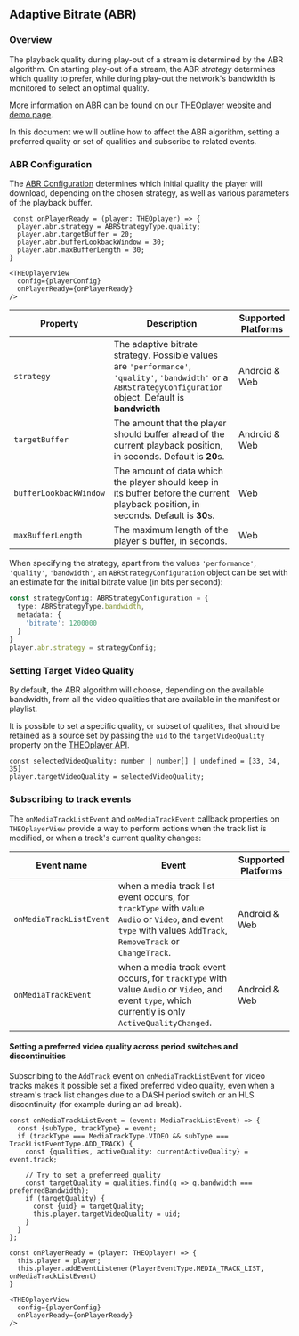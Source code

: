 ## Adaptive Bitrate (ABR)

### Overview

The playback quality during play-out of a stream is determined by the ABR algorithm.
On starting play-out of a stream, the ABR *strategy* determines which quality to prefer, while during play-out the
network's bandwidth is
monitored to select an optimal quality.

More information on ABR can be found on our
[THEOplayer website](https://www.theoplayer.com/blog/abr-bandwidth-usage)
and [demo page](https://www.theoplayer.com/theoplayer-demo-optimized-video-abr).

In this document we will outline how to affect the ABR algorithm, setting a preferred quality or set of qualities and
subscribe to related events.

### ABR Configuration

The [ABR Configuration](../src/api/abr/ABRConfiguration.ts) determines which initial quality the player will download, depending
on the chosen strategy, as well as various parameters of the playback buffer.

```tsx
 const onPlayerReady = (player: THEOplayer) => {
  player.abr.strategy = ABRStrategyType.quality;
  player.abr.targetBuffer = 20;
  player.abr.bufferLookbackWindow = 30;
  player.abr.maxBufferLength = 30;
}

<THEOplayerView
  config={playerConfig}
  onPlayerReady={onPlayerReady}
/>
```

| Property               | Description                                                                                                                                                     | Supported Platforms |
|------------------------|-----------------------------------------------------------------------------------------------------------------------------------------------------------------|---------------------|
| `strategy`             | The adaptive bitrate strategy. Possible values are `'performance'`, `'quality'`, `'bandwidth'` or a `ABRStrategyConfiguration` object. Default is **bandwidth** | Android & Web       |
| `targetBuffer`         | The amount that the player should buffer ahead of the current playback position, in seconds. Default is **20**s.                                                | Android & Web       |
| `bufferLookbackWindow` | The amount of data which the player should keep in its buffer before the current playback position, in seconds. Default is **30**s.                             | Web                 |
| `maxBufferLength`      | The maximum length of the player's buffer, in seconds.                                                                                                          | Web                 |                 |

When specifying the strategy, apart from the values `'performance'`, `'quality'`, `'bandwidth'`,
an `ABRStrategyConfiguration`
object can be set with an estimate for the initial bitrate value (in bits per second):

```typescript
const strategyConfig: ABRStrategyConfiguration = {
  type: ABRStrategyType.bandwidth,
  metadata: {
    'bitrate': 1200000
  }
}
player.abr.strategy = strategyConfig;
```

### Setting Target Video Quality

By default, the ABR algorithm will choose, depending on the available bandwidth,
from all the video qualities that are available in the manifest or playlist.

It is possible to set a specific quality, or subset of qualities, that should be retained as
a source set by passing the `uid` to the `targetVideoQuality` property on the [THEOplayer API](../src/api/player/THEOplayer.ts).

```tsx
const selectedVideoQuality: number | number[] | undefined = [33, 34, 35]
player.targetVideoQuality = selectedVideoQuality;
```

### Subscribing to track events

The `onMediaTrackListEvent` and `onMediaTrackEvent` callback properties on `THEOplayerView` provide a way to perform actions
when the track list is modified, or when a track's current quality changes:

| Event name              | Event                                                                                                                                                         | Supported Platforms |
|-------------------------|---------------------------------------------------------------------------------------------------------------------------------------------------------------|---------------------|
| `onMediaTrackListEvent` | when a media track list event occurs, for `trackType` with value `Audio` or `Video`, and event `type` with values `AddTrack`, `RemoveTrack` or `ChangeTrack`. | Android & Web       |
| `onMediaTrackEvent`     | when a media track event occurs, for `trackType` with value `Audio` or `Video`, and event `type`, which currently is only `ActiveQualityChanged`.             | Android & Web       |

#### Setting a preferred video quality across period switches and discontinuities

Subscribing to the `AddTrack` event on `onMediaTrackListEvent` for video tracks makes it possible set a
fixed preferred video quality, even when a stream's track list changes due to a DASH period switch or an
HLS discontinuity (for example during an ad break).

```tsx
const onMediaTrackListEvent = (event: MediaTrackListEvent) => {
  const {subType, trackType} = event;
  if (trackType === MediaTrackType.VIDEO && subType === TrackListEventType.ADD_TRACK) {
    const {qualities, activeQuality: currentActiveQuality} = event.track;

    // Try to set a preferreed quality
    const targetQuality = qualities.find(q => q.bandwidth === preferredBandwidth);
    if (targetQuality) {
      const {uid} = targetQuality;
      this.player.targetVideoQuality = uid;
    }
  }
};

const onPlayerReady = (player: THEOplayer) => {
  this.player = player;
  this.player.addEventListener(PlayerEventType.MEDIA_TRACK_LIST, onMediaTrackListEvent)
}

<THEOplayerView
  config={playerConfig}
  onPlayerReady={onPlayerReady}
/>
```
